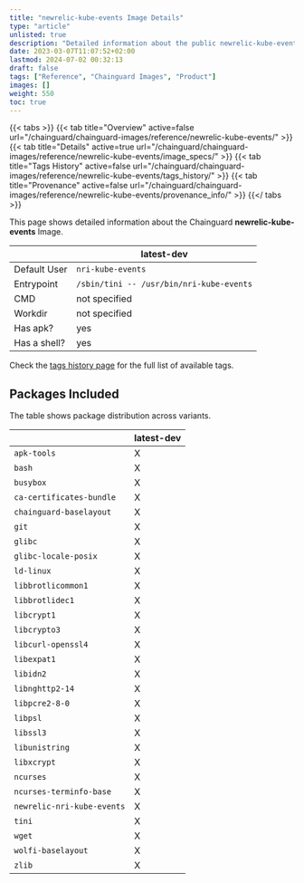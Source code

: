 ```yaml
---
title: "newrelic-kube-events Image Details"
type: "article"
unlisted: true
description: "Detailed information about the public newrelic-kube-events Chainguard Image."
date: 2023-03-07T11:07:52+02:00
lastmod: 2024-07-02 00:32:13
draft: false
tags: ["Reference", "Chainguard Images", "Product"]
images: []
weight: 550
toc: true
---
```


{{< tabs >}}
{{< tab title="Overview" active=false url="/chainguard/chainguard-images/reference/newrelic-kube-events/" >}}
{{< tab title="Details" active=true url="/chainguard/chainguard-images/reference/newrelic-kube-events/image_specs/" >}}
{{< tab title="Tags History" active=false url="/chainguard/chainguard-images/reference/newrelic-kube-events/tags_history/" >}}
{{< tab title="Provenance" active=false url="/chainguard/chainguard-images/reference/newrelic-kube-events/provenance_info/" >}}
{{</ tabs >}}

This page shows detailed information about the Chainguard **newrelic-kube-events** Image.

|              | latest-dev                               |
|--------------|------------------------------------------|
| Default User | `nri-kube-events`                        |
| Entrypoint   | `/sbin/tini -- /usr/bin/nri-kube-events` |
| CMD          | not specified                            |
| Workdir      | not specified                            |
| Has apk?     | yes                                      |
| Has a shell? | yes                                      |

Check the [tags history page](/chainguard/chainguard-images/reference/newrelic-kube-events/tags_history/) for the full list of available tags.

## Packages Included
The table shows package distribution across variants.

|                            | latest-dev |
|----------------------------|------------|
| `apk-tools`                | X          |
| `bash`                     | X          |
| `busybox`                  | X          |
| `ca-certificates-bundle`   | X          |
| `chainguard-baselayout`    | X          |
| `git`                      | X          |
| `glibc`                    | X          |
| `glibc-locale-posix`       | X          |
| `ld-linux`                 | X          |
| `libbrotlicommon1`         | X          |
| `libbrotlidec1`            | X          |
| `libcrypt1`                | X          |
| `libcrypto3`               | X          |
| `libcurl-openssl4`         | X          |
| `libexpat1`                | X          |
| `libidn2`                  | X          |
| `libnghttp2-14`            | X          |
| `libpcre2-8-0`             | X          |
| `libpsl`                   | X          |
| `libssl3`                  | X          |
| `libunistring`             | X          |
| `libxcrypt`                | X          |
| `ncurses`                  | X          |
| `ncurses-terminfo-base`    | X          |
| `newrelic-nri-kube-events` | X          |
| `tini`                     | X          |
| `wget`                     | X          |
| `wolfi-baselayout`         | X          |
| `zlib`                     | X          |

